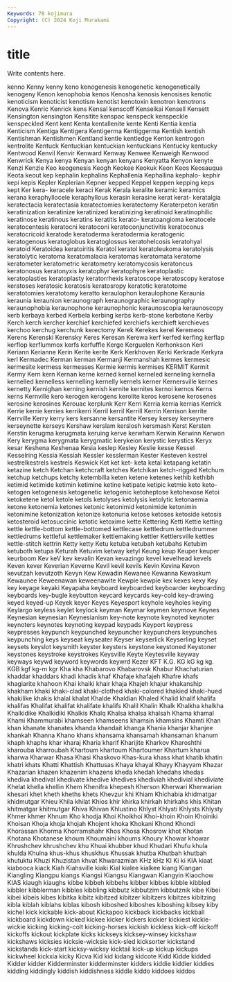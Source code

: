 ```yaml
---
Keywords: 78 kojimura
Copyright: (C) 2024 Koji Murakami
---
```


# title

Write contents here.



kenno Kenny kenny keno kenogenesis kenogenetic kenogenetically
kenogeny Kenon kenophobia kenos Kenosha kenosis kenosises kenotic kenoticism kenoticist
kenotism kenotist kenotoxin kenotron kenotrons Kenova Kenric Kenrick kens Kensal
kenscoff Kenseikai Kensell Kensett Kensington kensington Kensitite kenspac kenspeck kenspeckle
kenspeckled Kent kent Kenta kentallenite kente Kenti Kentia kentia Kenticism
Kentiga Kentigera Kentigerma Kentiggerma Kentish kentish Kentishman Kentishmen Kentland kentle
kentledge Kenton kentrogon kentrolite Kentuck Kentuckian kentuckian kentuckians Kentucky kentucky
Kentwood Kenvil Kenvir Kenward Kenway Kenwee Kenweigh Kenwood Kenwrick Kenya
kenya Kenyan kenyan kenyans Kenyatta Kenyon kenyte Kenzi Kenzie Keo
keogenesis Keogh Keokee Keokuk Keon Keos Keosauqua Keota keout kep
kephalin kephalins Kephallenia Kephallina kephalo- kephir kepi kepis Kepler Keplerian
Kepner kepped Keppel keppen kepping keps kept Ker kera- keracele
keraci Kerak Kerala keralite keramic keramics kerana keraphyllocele keraphyllous kerasin
kerasine kerat kerat- keratalgia keratectacia keratectasia keratectomies keratectomy Keraterpeton keratin
keratinization keratinize keratinized keratinizing keratinoid keratinophilic keratinose keratinous keratins keratitis
kerato- keratoangioma keratocele keratocentesis keratocni keratoconi keratoconjunctivitis keratoconus keratocricoid keratode
keratoderma keratodermia keratogenic keratogenous keratoglobus keratoglossus keratohelcosis keratohyal keratoid Keratoidea
keratoiritis Keratol keratol keratoleukoma keratolysis keratolytic keratoma keratomalacia keratomas keratomata
keratome keratometer keratometric keratometry keratomycosis keratoncus keratonosus keratonyxis keratophyr keratophyre
keratoplastic keratoplasties keratoplasty keratorrhexis keratoscope keratoscopy keratose keratoses keratosic keratosis
keratosropy keratotic keratotome keratotomies keratotomy keratto keraulophon keraulophone Keraunia keraunia
keraunion keraunograph keraunographic keraunography keraunophobia keraunophone keraunophonic keraunoscopia keraunoscopy kerb
kerbaya kerbed Kerbela kerbing kerbs kerb-stone kerbstone Kerby Kerch kerch
kercher kerchief kerchiefed kerchiefs kerchieft kerchieves kerchoo kerchug kerchunk kerectomy
Kerek Kerekes kerel Keremeos Kerens Kerenski Kerensky Keres Keresan Kerewa
kerf kerfed kerfing kerflap kerflop kerflummox kerfs kerfuffle Kerge Kerguelen
Kerhonkson Keri Keriann Kerianne Kerin Kerite kerite Kerk Kerkhoven Kerki
Kerkrade Kerkyra kerl Kermadec Kerman kerman Kermanji Kermanshah kermes kermesic
kermesite kermess kermesses Kermie kermis kermises KERMIT Kermit Kermy Kern
kern Kernan kerne kerned kernel kerneled kerneling kernella kernelled kernelless
kernelling kernelly kernels kerner Kernersville kernes kernetty Kernighan kerning kernish
kernite kernites kernoi kernos Kerns kerns Kernville kero kerogen kerogens
kerolite keros kerosene kerosenes kerosine kerosines Kerouac kerplunk Kerr Kerri
Kerria kerria kerrias Kerrick Kerrie kerrie kerries kerrikerri Kerril kerril
Kerrill Kerrin Kerrison kerrite Kerrville Kerry kerry kers kersanne kersantite
Kersey kersey kerseymere kerseynette kerseys Kershaw kerslam kerslosh kersmash Kerst
Kersten Kerstin kerugma kerugmata keruing kerve kerwham Kerwin Kerwinn Kerwon
Kery kerygma kerygmata kerygmatic kerykeion kerystic kerystics Keryx kesar Keshena
Keshenaa Kesia keslep Kesley Keslie kesse Kessel Kesselring Kessia Kessiah
Kessler kesslerman Kester Kesteven kestrel kestrelkestrels kestrels Keswick Ket ket
ket- keta ketal ketapang ketatin ketazine ketch Ketchan ketchcraft ketches
Ketchikan ketch-rigged Ketchum ketchup ketchups ketchy ketembilla keten ketene ketenes
kethib kethibh ketimid ketimide ketimin ketimine ketine ketipate ketipic ketmie
keto keto- ketogen ketogenesis ketogenetic ketogenic ketoheptose ketohexose Ketoi ketoketene
ketol ketole ketols ketolyses ketolysis ketolytic ketonaemia ketone ketonemia ketones
ketonic ketonimid ketonimide ketonimin ketonimine ketonization ketonize ketonuria ketose ketoses
ketoside ketosis ketosteroid ketosuccinic ketotic ketoxime kette Kettering Ketti Kettie
ketting kettle kettle-bottom kettle-bottomed kettlecase kettledrum kettledrummer kettledrums kettleful kettlemaker
kettlemaking kettler Kettlersville kettles kettle-stitch kettrin Ketty ketty Ketu ketuba
ketubah ketubahs Ketubim ketuboth ketupa Keturah Ketuvim ketway ketyl Keung
keup Keuper keuper keurboom Kev keV kev kevalin Kevan kevazingo
kevel kevelhead kevels Keven kever Keverian Keverne Kevil kevil kevils
Kevin Kevina Kevon kevutzah kevutzoth Kevyn Kew Kewadin Kewanee Kewanna
Kewaskum Kewaunee Keweenawan keweenawite Kewpie kewpie kex kexes kexy Key
key keyage keyaki Keyapaha keyboard keyboarded keyboarder keyboarding keyboards key-bugle
keybutton keycard keycards key-cold key-drawing keyed keyed-up Keyek keyer Keyes
Keyesport keyhole keyholes keying Keylargo keyless keylet keylock keyman Keymar
keymen keymove Keynes Keynesian keynesian Keynesianism key-note keynote keynoted keynoter
keynoters keynotes keynoting keypad keypads Keyport keypress keypresses keypunch keypunched
keypuncher keypunchers keypunches keypunching keys keyseat keyseater Keyser keyserlick Keyserling
keyset keysets keyslot keysmith keyster keysters keystone keystoned Keystoner keystones
keystroke keystrokes Keysville Keyte Keytesville keyway keyways keywd keyword keywords
keywrd Kezer KFT K.G. KG kG kg kg. KGB kgf
kg-m kgr Kha kha Khabarovo Khabarovsk Khabur Khachaturian khaddar khaddars
khadi khadis khaf Khafaje khafajeh Khafre khafs khagiarite khahoon Khai
khaiki khair khaja Khajeh khajur khakanship khakham khaki khaki-clad khaki-clothed
khaki-colored khakied khaki-hued khakilike khakis khalal khalat Khalde Khaldian Khaled
Khalid khalif khalifa khalifas Khalifat khalifat khalifate khalifs Khalil Khalin
Khalk Khalkha khalkha Khalkidike Khalkidiki Khalkis Khalq Khalsa khalsa khalsah
Khama khamal Khami Khammurabi khamseen khamseens khamsin khamsins Khamti Khan
khan khanate khanates khanda khandait khanga Khania khanjar khanjee khankah
Khanna Khano khans khansama khansamah khansaman khanum khaph khaphs khar
kharaj Kharia kharif Kharijite Kharkov Kharoshthi kharouba kharroubah Khartoum khartoum
Khartoumer Khartum kharua kharwa Kharwar Khasa Khasi Khaskovo Khas-kura khass
khat khatib khatin khatri khats Khatti Khattish Khattusas Khaya khayal
Khayy Khayyam Khazar Khazarian khazen khazenim khazens kheda khedah khedahs
khedas khediva khedival khedivate khedive khedives khediviah khedivial khediviate Khelat
khella khellin Khem Khenifra khepesh Kherson Kherwari Kherwarian khesari khet
kheth kheths khets Khevzur khi Khiam Khichabia khidmatgar khidmutgar Khieu
Khila khilat Khios khir khirka khirkah khirkahs khis Khitan khitmatgar
khitmutgar Khiva Khivan Khlustino Khlyst Khlysti Khlysts Khlysty Khmer khmer
Khnum Kho khodja Khoi Khoikhoi Khoi-khoin Khoin Khoiniki Khoisan Khoja
khoja khojah Khojent khoka Khokani Khond Khondi Khorassan Khorma Khorramshahr
Khos Khosa Khosrow khot Khotan Khotana Khotanese khoum Khoumaini khoums
Khoury Khowar khowar Khrushchev khrushchev khu Khuai khubber khud Khudari
Khufu khula khulda Khulna khus-khus khuskhus Khussak khutba Khutbah khutbah
khutuktu Khuzi Khuzistan khvat Khwarazmian KHz kHz KI Ki ki
KIA kiaat kiabooca kiack Kiah Kiahsville kiaki Kial kialee kialkee
kiang Kiangan Kiangling Kiangpu kiangs Kiangsi Kiangsu Kiangwan Kiangyin Kiaochow
KIAS kiaugh kiaughs kibbe kibbeh kibbehs kibber kibbes kibble kibbled
kibbler kibblerman kibbles kibbling kibbutz kibbutzim kibbutznik kibe Kibei kibei
kibeis kibes kibitka kibitz kibitzed kibitzer kibitzers kibitzes kibitzing kibla
kiblah kiblahs kiblas kibosh kiboshed kiboshes kiboshing kibsey kiby kichel
kick kickable kick-about Kickapoo kickback kickbacks kickball kickboard kickdown kicked
kickee kicker kickers kickier kickiest kickie-wickie kicking kicking-colt kicking-horses kickish
kickless kick-off kickoff kickoffs kickout kickplate kicks kickseys kicksey-winsey kickshaw
kickshaws kicksies kicksie-wicksie kick-sled kicksorter kickstand kickstands kick-start kicksy-wicksy kicktail
kick-up kickup kickups kickwheel kickxia kicky Kicva Kid kid kidang
kidcote Kidd Kidde kidded Kidder kidder Kidderminster kidderminster kidders kiddie
kiddier kiddies kidding kiddingly kiddish kiddishness kiddle kiddo kiddoes kiddos
